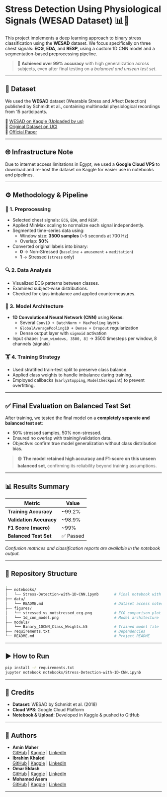 # Stress Detection Using Physiological Signals (WESAD Dataset) 📊🧠

This project implements a deep learning approach to binary stress classification using the **WESAD** dataset. We focus specifically on three chest signals: **ECG**, **EDA**, and **RESP**, using a custom 1D CNN model and a segmentation-based preprocessing pipeline.

> 🚀 **Achieved over 99% accuracy** with high generalization across subjects, even after final testing on a *balanced and unseen test set*.

---

## 📁 Dataset

We used the **WESAD** dataset (Wearable Stress and Affect Detection) published by Schmidt et al., containing multimodal physiological recordings from 15 participants.

🔗 [WESAD on Kaggle (Uploaded by us)](https://www.kaggle.com/datasets/mohamedasem318/wesad-full-dataset)  
🔗 [Original Dataset on UCI](https://archive.ics.uci.edu/dataset/465/wesad+wearable+stress+and+affect+detection)  
📄 [Official Paper](https://dl.acm.org/doi/10.1145/3242969.3242985)

---

## 🌐 Infrastructure Note

Due to internet access limitations in Egypt, we used a **Google Cloud VPS** to download and re-host the dataset on Kaggle for easier use in notebooks and pipelines.

---

## ⚙️ Methodology & Pipeline

### 🧹 1. Preprocessing
- Selected chest signals: `ECG`, `EDA`, and `RESP`.
- Applied MinMax scaling to normalize each signal independently.
- Segmented time-series data using:
  - Window size: **3500 samples** (~5 seconds at 700 Hz)
  - Overlap: **50%**
- Converted original labels into binary:
  - **0** → Non-Stressed (`baseline` + `amusement` + `meditation`)
  - **1** → Stressed (`stress` only)

### 🔍 2. Data Analysis
- Visualized ECG patterns between classes.
- Examined subject-wise distributions.
- Checked for class imbalance and applied countermeasures.

### 🧠 3. Model Architecture
- **1D Convolutional Neural Network (CNN)** using **Keras**:
  - Several `Conv1D + BatchNorm + MaxPooling` layers
  - `GlobalAveragePooling1D + Dense + Dropout` regularization
  - Dense output layer with `sigmoid` activation  
- Input shape: `[num_windows, 3500, 8]` → 3500 timesteps per window, 8 channels (signals)

### 🏋️ 4. Training Strategy
- Used stratified train-test split to preserve class balance.
- Applied class weights to handle imbalance during training.
- Employed callbacks (`EarlyStopping`, `ModelCheckpoint`) to prevent overfitting.

---

## ✅ Final Evaluation on Balanced Test Set

After training, we tested the final model on a **completely separate and balanced test set**:

- 50% stressed samples, 50% non-stressed.
- Ensured no overlap with training/validation data.
- Objective: confirm true model generalization without class distribution bias.

> 🟢 **The model retained high accuracy and F1-score on this unseen balanced set**, confirming its reliability beyond training assumptions.

---

## 📊 Results Summary

| Metric                  | Value   |
|-------------------------|---------|
| **Training Accuracy**   | ~99.2%  |
| **Validation Accuracy** | ~98.9%  |
| **F1 Score (macro)**    | ~99%    |
| **Balanced Test Set**   | ✅ Passed |

*Confusion matrices and classification reports are available in the notebook output.*

---

## 📂 Repository Structure

```bash
.
├── notebooks/
│   └── Stress-Detection-with-1D-CNN.ipynb       # Final notebook with full pipeline
├── data/
│   └── README.md                                # Dataset access notes
├── figures/
│   └── stressed_vs_notstressed_ecg.png          # ECG comparison plot
│   └── 1d_cnn_model.png                         # Model architecture
├── models/
│   └── Binary_1DCNN_Class_Weights.h5            # Trained model file
├── requirements.txt                             # Dependencies
└── README.md                                    # Project README
```

---

## ▶️ How to Run

```bash
pip install -r requirements.txt
jupyter notebook notebooks/Stress-Detection-with-1D-CNN.ipynb
```

---

## 📌 Credits

- **Dataset**: WESAD by Schmidt et al. (2018)
- **Cloud VPS**: Google Cloud Platform
- **Notebook & Upload**: Developed in Kaggle & pushed to GitHub

---

## 🧠 Authors

- **Amin Maher**  
  [GitHub](https://github.com/amin657) | [Kaggle](https://www.kaggle.com/aminmaher) | [LinkedIn](https://www.linkedin.com/in/amin-maher-0a075b242)
- **Ibrahim Khaled**  
  [GitHub](https://github.com/IbrahimKhaled47) | [Kaggle](https://www.kaggle.com/ibrahimkhaled474) | [LinkedIn](https://www.linkedin.com/in/ibrahimkhaled47)
- **Omar Eldash**  
  [GitHub](https://github.com/Omareldash) | [Kaggle](https://www.kaggle.com/omareldash75) | [LinkedIn](https://www.linkedin.com/in/omareldash7512)
- **Mohamed Asem**  
  [GitHub](https://github.com/itzLu) | [Kaggle](https://www.kaggle.com/mohamedasem318) | [LinkedIn](https://www.linkedin.com/in/mohamedasem318)


---
